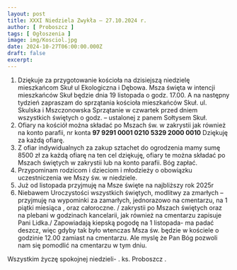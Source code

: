 ```yaml
---
layout: post
title: XXXI Niedziela Zwykła — 27.10.2024 r.
author: [ Proboszcz ]
tags: [ Ogłoszenia ]
image: img/Kosciol.jpg
date: 2024-10-27T06:00:00.000Z
draft: false
excerpt: 
---
```


1. Dziękuje za przygotowanie kościoła  na  dzisiejszą niedzielę mieszkańcom Skuł ul Ekologiczna i Dębowa.  Msza święta w intencji mieszkańców Skuł będzie dnia 19 listopada o godz. 17.00.  A   na  następny tydzień zapraszam do sprzątania kościoła mieszkańców Skuł. ul. Skulska i Mszczonowska  Sprzątanie w czwartek przed dniem wszystkich świętych o godz. – ustalonej z panem Sołtysem Skuł. 
2. Ofiary na kościół można  składać po Mszach św. w zakrystii jak również  na konto parafii,  nr konta **97 9291 0001 0210 5329 2000 0010** Dziękuję za każdą ofiarę. 
3. Z ofiar indywidualnych za zakup sztachet do ogrodzenia mamy sumę 8500 zł za każdą ofiarę na ten cel  dziękuję, ofiary te można składać po  Mszach świętych w zakrystii lub na konto parafii. Bóg zapłać.  
4. Przypominam rodzicom i dzieciom i młodzieży o obowiązku uczestniczenia we Mszy św. w niedziele.  
5. Już od listopada przyjmuję na Msze święte na najbliższy rok 2025r  
6. Niebawem  Uroczystości wszystkich świętych, modlitwy za zmarłych –  przyjmuję na wypominki za zamarłych, jednorazowo na cmentarzu, na 1 piątki miesiąca , oraz całoroczne. / zakrystii po Mszach świętych oraz na plebani w godzinach kancelarii, jak również na cmentarzu zapisuje Pani Lidka./ Zapowiadają kiepską pogodę na 1 listopada- ma padać deszcz, więc gdyby tak było wtenczas Msza św. będzie w kościele o godzinie 12.00 zamiast na cmentarzu.    Ale myslę że Pan Bóg pozwoli nam się pomodlić na cmentarzu w tym dniu.  

Wszystkim życzę spokojnej niedzieli- . ks. Proboszcz . 




